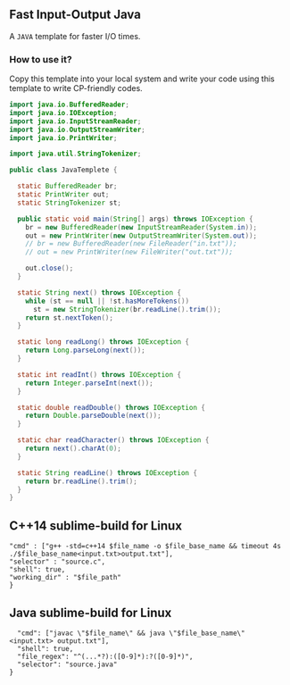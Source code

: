 ## Fast Input-Output Java
A `JAVA` template for faster I/O times. 

### How to use it?
Copy this template into your local system and write your code using this template to write CP-friendly codes.

```java
import java.io.BufferedReader;
import java.io.IOException;
import java.io.InputStreamReader;
import java.io.OutputStreamWriter;
import java.io.PrintWriter;

import java.util.StringTokenizer;

public class JavaTemplete {

  static BufferedReader br;
  static PrintWriter out;
  static StringTokenizer st;

  public static void main(String[] args) throws IOException {
    br = new BufferedReader(new InputStreamReader(System.in));
    out = new PrintWriter(new OutputStreamWriter(System.out));
    // br = new BufferedReader(new FileReader("in.txt"));
    // out = new PrintWriter(new FileWriter("out.txt"));

    out.close();
  }

  static String next() throws IOException {
    while (st == null || !st.hasMoreTokens())
      st = new StringTokenizer(br.readLine().trim());
    return st.nextToken();
  }

  static long readLong() throws IOException {
    return Long.parseLong(next());
  }

  static int readInt() throws IOException {
    return Integer.parseInt(next());
  }

  static double readDouble() throws IOException {
    return Double.parseDouble(next());
  }

  static char readCharacter() throws IOException {
    return next().charAt(0);
  }

  static String readLine() throws IOException {
    return br.readLine().trim();
  }
}
```
## C++14 sublime-build for Linux

```{
"cmd" : ["g++ -std=c++14 $file_name -o $file_base_name && timeout 4s ./$file_base_name<input.txt>output.txt"],
"selector" : "source.c",
"shell": true,
"working_dir" : "$file_path"
}
```

## Java sublime-build for Linux
```  { 
  "cmd": ["javac \"$file_name\" && java \"$file_base_name\" <input.txt> output.txt"],
  "shell": true, 
  "file_regex": "^(...*?):([0-9]*):?([0-9]*)", 
  "selector": "source.java" 
}
```

